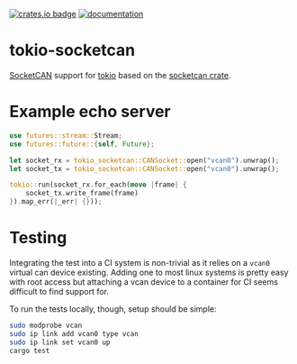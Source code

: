 [![crates.io badge](https://img.shields.io/crates/v/tokio-socketcan.svg)](https://crates.io/crates/tokio-socketcan) [![documentation](https://img.shields.io/badge/documentation-docs.rs-green.svg)](https://docs.rs/tokio-socketcan)

# tokio-socketcan

[SocketCAN](https://www.kernel.org/doc/Documentation/networking/can.txt) support for [tokio](https://tokio.rs/) based on the [socketcan crate](https://crates.io/crates/socketcan).

# Example  echo server

```rust
use futures::stream::Stream;
use futures::future::{self, Future};

let socket_rx = tokio_socketcan::CANSocket::open("vcan0").unwrap();
let socket_tx = tokio_socketcan::CANSocket::open("vcan0").unwrap();

tokio::run(socket_rx.for_each(move |frame| {
    socket_tx.write_frame(frame)
}).map_err(|_err| {}));
```

# Testing

Integrating the test into a CI system is non-trivial as it relies on a `vcan0` virtual can device existing. Adding one to most linux systems is pretty easy with root access but attaching a vcan device to a container for CI seems difficult to find support for.

To run the tests locally, though, setup should be simple:

```sh
sudo modprobe vcan
sudo ip link add vcan0 type vcan
sudo ip link set vcan0 up
cargo test
```

